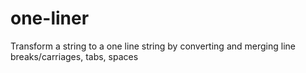 # one-liner
Transform a string to a one line string by converting and merging line breaks/carriages, tabs, spaces
